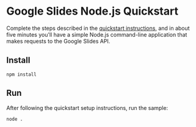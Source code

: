 # Google Slides Node.js Quickstart

Complete the steps described in the [quickstart instructions](
https://developers.google.com/slides/quickstart/nodejs), and in about five
minutes you'll have a simple Node.js command-line application that makes
requests to the Google Slides API.

## Install

`npm install`

## Run

After following the quickstart setup instructions, run the sample:

`node .`

